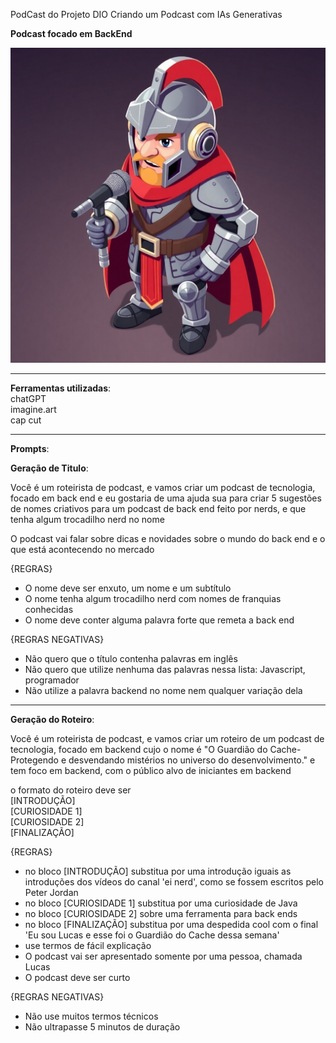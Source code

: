 PodCast do Projeto DIO Criando um Podcast com IAs Generativas  

**Podcast focado em BackEnd**  

![alt text](https://github.com/Gil3719/IA-Projects/blob/main/PodCast%20IA/pod%20knight.jpg)

***
**Ferramentas utilizadas**:  
chatGPT  
imagine.art  
cap cut
***
**Prompts**:  

**Geração de Titulo**:  

Você é um roteirista de podcast, e vamos criar um podcast de tecnologia, focado em back end e eu gostaria de uma ajuda sua para criar 5 sugestões   
de nomes criativos para um podcast de back end feito por nerds, e que tenha algum trocadilho nerd no nome   

O podcast vai falar sobre dicas e novidades sobre o mundo do back end e o que está acontecendo no mercado   

{REGRAS}  

- O nome deve ser enxuto, um nome e um subtítulo  
- O nome tenha algum trocadilho nerd com nomes de franquias conhecidas   
- O nome deve conter alguma palavra forte que remeta a back end   

{REGRAS NEGATIVAS}   

- Não quero que o título contenha palavras em inglês  
- Não quero que utilize nenhuma das palavras nessa lista: Javascript, programador  
- Não utilize a palavra backend no nome nem qualquer variação dela  
---
**Geração do Roteiro**:  

Você é um roteirista de podcast, e vamos criar um  roteiro de um podcast de tecnologia, focado em backend cujo o nome é "O Guardião do Cache-Protegendo e desvendando mistérios no universo do desenvolvimento." e tem foco em backend,  com o público alvo de iniciantes em backend   

o formato do roteiro deve ser  
[INTRODUÇÃO]  
[CURIOSIDADE 1]  
[CURIOSIDADE 2]  
[FINALIZAÇÃO]  

{REGRAS}  

- no bloco [INTRODUÇÃO] substitua por uma introdução iguais as introduções dos vídeos do canal 'ei nerd', como se fossem escritos pelo Peter Jordan  
- no bloco [CURIOSIDADE 1] substitua por uma curiosidade de Java   
- no bloco [CURIOSIDADE 2] sobre uma ferramenta para back ends 
- no bloco [FINALIZAÇÃO] substitua por uma despedida cool com o final 'Eu sou Lucas e esse foi o Guardião do Cache dessa semana' 
- use termos de fácil explicação  
- O podcast vai ser apresentado somente por uma pessoa, chamada Lucas   
- O podcast deve ser curto  

{REGRAS NEGATIVAS}  

- Não use muitos termos técnicos  
- Não ultrapasse 5 minutos de duração


